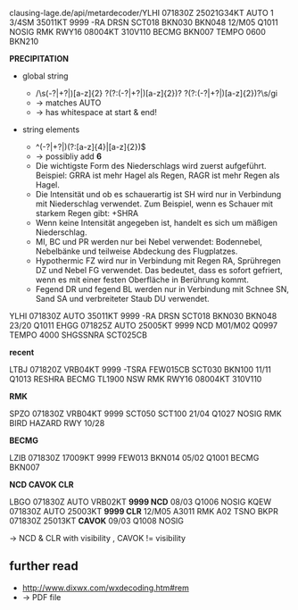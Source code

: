 clausing-lage.de/api/metardecoder/YLHI 071830Z 25021G34KT AUTO 1 3/4SM 35011KT 9999 -RA DRSN SCT018 BKN030 BKN048 12/M05 Q1011 NOSIG RMK RWY16 08004KT 310V110 BECMG BKN007 TEMPO 0600 BKN210

**PRECIPITATION**

- global string
  - /\s(-?|\+?|)[a-z]{2} ?(?:(-?|\+?|)[a-z]{2})? ?(?:(-?|\+?|)[a-z]{2})?\s/gi
  - -> matches AUTO
  - -> has whitespace at start & end!
- string elements

  - ^(-?|\+?|)(?:[a-z]{4}|[a-z]{2})$
  - -> possibliy add **6**

  * Die wichtigste Form des Niederschlags wird zuerst aufgeführt. Beispiel: GRRA ist mehr Hagel als Regen, RAGR ist mehr Regen als Hagel.
  * Die Intensität und ob es schauerartig ist SH wird nur in Verbindung mit Niederschlag verwendet. Zum Beispiel, wenn es Schauer mit starkem Regen gibt: +SHRA
  * Wenn keine Intensität angegeben ist, handelt es sich um mäßigen Niederschlag.
  * MI, BC und PR werden nur bei Nebel verwendet: Bodennebel, Nebelbänke und teilweise Abdeckung des Flugplatzes.
  * Hypothermic FZ wird nur in Verbindung mit Regen RA, Sprühregen DZ und Nebel FG verwendet. Das bedeutet, dass es sofort gefriert, wenn es mit einer festen Oberfläche in Berührung kommt.
  * Fegend DR und fegend BL werden nur in Verbindung mit Schnee SN, Sand SA und verbreiteter Staub DU verwendet.

YLHI 071830Z AUTO 35011KT 9999 -RA DRSN SCT018 BKN030 BKN048 23/20 Q1011
EHGG 071825Z AUTO 25005KT 9999 NCD M01/M02 Q0997 TEMPO 4000 SHGSSNRA SCT025CB

**recent**

LTBJ 071820Z VRB04KT 9999 -TSRA FEW015CB SCT030 BKN100 11/11 Q1013 RESHRA BECMG TL1900 NSW RMK RWY16 08004KT 310V110

**RMK**

SPZO 071830Z VRB04KT 9999 SCT050 SCT100 21/04 Q1027 NOSIG RMK BIRD HAZARD RWY 10/28

**BECMG**

LZIB 071830Z 17009KT 9999 FEW013 BKN014 05/02 Q1001 BECMG BKN007

**NCD CAVOK CLR**

LBGO 071830Z AUTO VRB02KT **9999 NCD** 08/03 Q1006 NOSIG
KQEW 071830Z AUTO 25003KT **9999 CLR** 12/M05 A3011 RMK A02 TSNO
BKPR 071830Z 25013KT **CAVOK** 09/03 Q1008 NOSIG

-> NCD & CLR with visibility , CAVOK != visibility

## further read

- http://www.dixwx.com/wxdecoding.htm#rem
- -> PDF file
